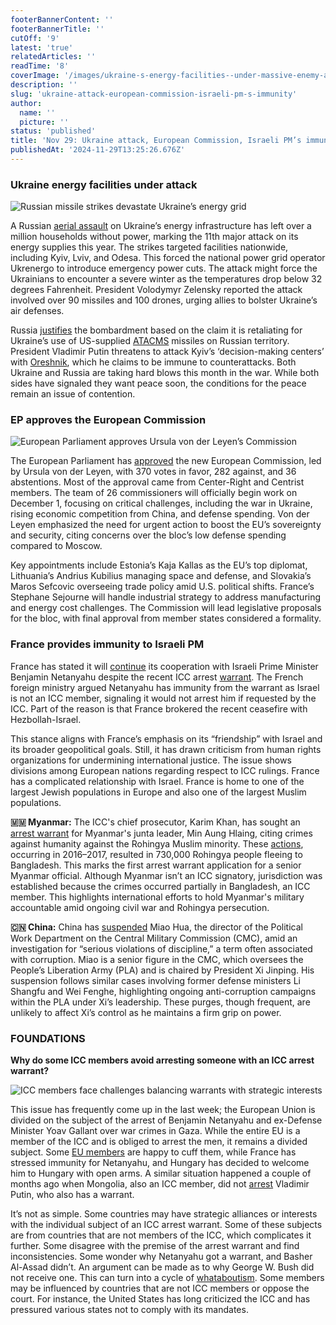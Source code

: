 ```yaml
---
footerBannerContent: ''
footerBannerTitle: ''
cutOff: '9'
latest: 'true'
relatedArticles: ''
readTime: '8'
coverImage: '/images/ukraine-s-energy-facilities--under-massive-enemy-attack---1--M3OT.webp'
description: ''
slug: 'ukraine-attack-european-commission-israeli-pm-s-immunity'
author:
  name: ''
  picture: ''
status: 'published'
title: 'Nov 29: Ukraine attack, European Commission, Israeli PM’s immunity '
publishedAt: '2024-11-29T13:25:26.676Z'
---
```


### Ukraine energy facilities under attack

![Russian missile strikes devastate Ukraine’s energy grid](/images/ukraine-s-energy-facilities--under-massive-enemy-attack---1--c4NT.webp)

A Russian [aerial assault](https://www.france24.com/en/europe/20241128-ukraine-s-energy-facilities-under-massive-enemy-attack-minister-says) on Ukraine’s energy infrastructure has left over a million households without power, marking the 11th major attack on its energy supplies this year. The strikes targeted facilities nationwide, including Kyiv, Lviv, and Odesa. This forced the national power grid operator Ukrenergo to introduce emergency power cuts. The attack might force the Ukrainians to encounter a severe winter as the temperatures drop below 32 degrees Fahrenheit. President Volodymyr Zelensky reported the attack involved over 90 missiles and 100 drones, urging allies to bolster Ukraine’s air defenses. 

Russia [justifies](https://www.bbc.com/news/articles/cwy15lp21l3o) the bombardment based on the claim it is retaliating for Ukraine’s use of US-supplied [ATACMS](https://www.bbc.com/news/articles/cx2nrlq1840o) missiles on Russian territory. President Vladimir Putin threatens to attack Kyiv’s ‘decision-making centers’ with [Oreshnik](https://www.reuters.com/graphics/UKRAINE-CRISIS/RUSSIA-MISSILE/gdpzknajgvw/), which he claims to be immune to counterattacks. Both Ukraine and Russia are taking hard blows this month in the war. While both sides have signaled they want peace soon, the conditions for the peace remain an issue of contention. 

### EP approves the European Commission 

![European Parliament approves Ursula von der Leyen’s Commission](/images/the-european-parliament-has-approved-the-new-european-commission-team-led-by-ursula-von-der-leyen.--1--UxNz.webp)

The European Parliament has [approved](https://www.dw.com/en/eu-lawmakers-greenlight-von-der-leyens-top-team/a-70899620) the new European Commission, led by Ursula von der Leyen, with 370 votes in favor, 282 against, and 36 abstentions. Most of the approval came from Center-Right and Centrist members. The team of 26 commissioners will officially begin work on December 1, focusing on critical challenges, including the war in Ukraine, rising economic competition from China, and defense spending. Von der Leyen emphasized the need for urgent action to boost the EU’s sovereignty and security, citing concerns over the bloc’s low defense spending compared to Moscow.

Key appointments include Estonia’s Kaja Kallas as the EU’s top diplomat, Lithuania’s Andrius Kubilius managing space and defense, and Slovakia’s Maros Sefcovic overseeing trade policy amid U.S. political shifts. France’s Stephane Sejourne will handle industrial strategy to address manufacturing and energy cost challenges. The Commission will lead legislative proposals for the bloc, with final approval from member states considered a formality.

### France provides immunity to Israeli PM

France has stated it will [continue](https://www.euronews.com/my-europe/2024/11/27/france-says-israels-netanyahu-has-immunity-from-icc-arrest-warrant) its cooperation with Israeli Prime Minister Benjamin Netanyahu despite the recent ICC arrest [warrant](https://www.reuters.com/world/icc-issues-arrest-warrants-israels-netanyahu-gallant-hamas-leader-2024-11-21/). The French foreign ministry argued Netanyahu has immunity from the warrant as Israel is not an ICC member, signaling it would not arrest him if requested by the ICC. Part of the reason is that France brokered the recent ceasefire with Hezbollah-Israel. 

This stance aligns with France’s emphasis on its “friendship” with Israel and its broader geopolitical goals. Still, it has drawn criticism from human rights organizations for undermining international justice. The issue shows divisions among European nations regarding respect to ICC rulings. France has a complicated relationship with Israel. France is home to one of the largest Jewish populations in Europe and also one of the largest Muslim populations.

**🇲🇲 Myanmar:** The ICC's chief prosecutor, Karim Khan, has sought an[ arrest warrant](https://www.dw.com/en/myanmar-icc-prosecutor-seeks-arrest-warrant-for-junta-chief/a-70897488) for Myanmar's junta leader, Min Aung Hlaing, citing crimes against humanity against the Rohingya Muslim minority. These [actions](https://www.bbc.com/news/world-asia-41566561), occurring in 2016–2017, resulted in 730,000 Rohingya people fleeing to Bangladesh. This marks the first arrest warrant application for a senior Myanmar official. Although Myanmar isn’t an ICC signatory, jurisdiction was established because the crimes occurred partially in Bangladesh, an ICC member. This highlights international efforts to hold Myanmar's military accountable amid ongoing civil war and Rohingya persecution.

**🇨🇳 China:** China has [suspended](https://apnews.com/article/china-military-official-investigation-4c38fcbf89b8ed8a31c7774ce448d6f5) Miao Hua, the director of the Political Work Department on the Central Military Commission (CMC), amid an investigation for “serious violations of discipline,” a term often associated with corruption. Miao is a senior figure in the CMC, which oversees the People’s Liberation Army (PLA) and is chaired by President Xi Jinping. His suspension follows similar cases involving former defense ministers Li Shangfu and Wei Fenghe, highlighting ongoing anti-corruption campaigns within the PLA under Xi’s leadership. These purges, though frequent, are unlikely to affect Xi’s control as he maintains a firm grip on power.

### FOUNDATIONS

**Why do some ICC members avoid arresting someone with an ICC arrest warrant?**

![ICC members face challenges balancing warrants with strategic interests](/images/why-do-some-icc-members-avoid-arresting-someone-with-an-icc-arrest-warrent_--1--MwMD.webp)

This issue has frequently come up in the last week; the European Union is divided on the subject of the arrest of Benjamin Netanyahu and ex-Defense Minister Yoav Gallant over war crimes in Gaza. While the entire EU is a member of the ICC and is obliged to arrest the men, it remains a divided subject. Some [EU members](https://www.politico.eu/article/benjamin-netanyahu-arrest-warrant-war-crimes-gaza-travel-arrest-europe/) are happy to cuff them, while France has stressed immunity for Netanyahu, and Hungary has decided to welcome him to Hungary with open arms. A similar situation happened a couple of months ago when Mongolia, also an ICC member, did not [arrest](https://apnews.com/article/mongolia-russia-putin-international-criminal-court-warrant-4c79850ecf409287924e3d96218abc78) Vladimir Putin, who also has a warrant. 

It’s not as simple. Some countries may have strategic alliances or interests with the individual subject of an ICC arrest warrant. Some of these subjects are from countries that are not members of the ICC, which complicates it further. Some disagree with the premise of the arrest warrant and find inconsistencies. Some wonder why Netanyahu got a warrant, and Basher Al-Assad didn’t. An argument can be made as to why George W. Bush did not receive one. This can turn into a cycle of [whataboutism](https://www.britannica.com/topic/whataboutism). Some members may be influenced by countries that are not ICC members or oppose the court. For instance, the United States has long criticized the ICC and has pressured various states not to comply with its mandates. 